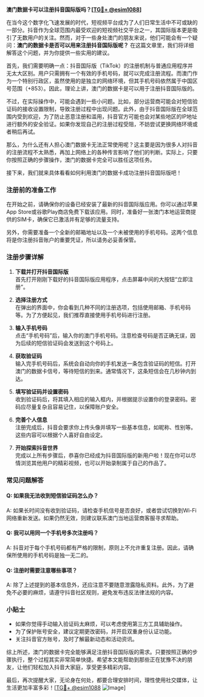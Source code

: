 **澳门数据卡可以注册抖音国际版吗？[[TG💪+ @esim1088](https://t.me/s/esim1088)]**

在当今这个数字化飞速发展的时代，短视频平台成为了人们日常生活中不可或缺的一部分。抖音作为全球范围内最受欢迎的短视频社交平台之一，其国际版本更是吸引了无数用户的关注。然而，对于一些身处澳门的朋友来说，他们可能会有一个疑问：**澳门的数据卡是否可以用来注册抖音国际版呢？** 在这篇文章里，我们将详细解答这个问题，并为你提供一些实用的建议。

首先，我们需要明确一点：抖音国际版（TikTok）的注册机制与普通应用程序并无太大区别。用户只需拥有一个有效的手机号码，就可以完成注册流程。而澳门作为一个特别行政区，虽然使用的是独立的网络环境，但其手机号码依然属于中国区号范围（+853）。因此，理论上讲，澳门的数据卡是可以用于注册抖音国际版的。

不过，在实际操作中，可能会遇到一些小问题。比如，部分运营商可能会对短信验证码的接收设置限制，导致注册过程中出现问题。此外，由于抖音国际版在全球范围内受到欢迎，为了防止恶意注册和滥用，抖音官方可能也会对某些地区的IP地址进行额外的安全验证。如果你发现自己的注册过程受阻，不妨尝试更换网络环境或者稍后再试。

那么，为什么还有人担心澳门数据卡无法正常使用呢？这主要是因为很多人对抖音的注册流程不太熟悉，再加上网络上的各种传言影响了他们的判断。实际上，只要你按照正确的步骤操作，澳门的数据卡完全可以胜任这项任务。

接下来，我们就来具体看看如何利用澳门的数据卡成功注册抖音国际版吧！

### 注册前的准备工作

在开始之前，请确保你的设备已经安装了最新的抖音国际版应用。你可以通过苹果App Store或谷歌Play商店免费下载该应用。同时，准备好一张澳门本地运营商提供的SIM卡，确保它已激活并有足够的流量支持。

另外，你需要准备一个全新的邮箱地址以及一个未被使用的手机号码。这两个信息将是你注册抖音账户的重要凭证，所以请务必妥善保管。

### 注册步骤详解

1. **下载并打开抖音国际版**  
   首先打开刚刚下载好的抖音国际版应用程序，点击屏幕中间的大按钮“立即注册”。

2. **选择注册方式**  
   在弹出的界面中，你会看到几种不同的注册选项，包括使用邮箱、手机号码等。为了方便起见，我们推荐直接使用手机号码进行注册。

3. **输入手机号码**  
   点击“手机号码”后，输入你的澳门手机号码。注意检查号码是否正确无误，因为后续的短信验证码会发送到这个号码上。

4. **获取验证码**  
   输入完手机号码后，系统会自动向你的手机发送一条包含验证码的短信。打开澳门的数据卡信号，等待短信的到来。通常情况下，这条短信会在几秒钟内到达。

5. **填写验证码并设置密码**  
   收到验证码后，将其填入相应的输入框内，并根据提示设置你的登录密码。密码应尽量复杂且容易记住，以保障账户安全。

6. **完善个人信息**  
   注册完成后，抖音会要求你上传头像并填写一些基本信息，如昵称、性别等。这些内容可以根据个人喜好自由设定。

7. **开始探索抖音世界**  
   完成以上所有步骤后，恭喜你已经成为抖音国际版的新用户啦！现在你可以尽情浏览其他用户的精彩视频，也可以开始录制属于自己的作品了。

### 常见问题解答

#### Q: 如果我无法收到短信验证码怎么办？
A: 如果长时间没有收到验证码，请检查手机信号是否良好，或者尝试切换到Wi-Fi网络重新发送。如果仍然无效，则建议联系澳门当地运营商客服寻求帮助。

#### Q: 我可以用同一个手机号多次注册吗？
A: 抖音对于每个手机号码都有严格的限制，原则上不允许重复注册。因此，请确保所使用的手机号码是独一无二的。

#### Q: 注册时需要注意哪些事项？
A: 除了上述提到的基本信息外，还应注意不要随意泄露隐私资料。此外，为了避免不必要的麻烦，请遵守抖音社区规则，避免发布违反法律法规的内容。

### 小贴士

- 如果你觉得手动输入验证码太麻烦，可以考虑使用第三方工具辅助操作。
- 为了保护账号安全，建议定期更改密码，并开启双重身份认证功能。
- 关注抖音官方账号，及时了解最新动态和活动资讯。

综上所述，澳门的数据卡完全能够满足注册抖音国际版的需求。只要按照正确的步骤执行，整个过程其实非常简单快捷。希望本文能帮助到那些正在犹豫不决的朋友，让他们轻松加入抖音大家庭，享受更多精彩内容。

最后，再次提醒大家，无论身在何处，都要合理安排时间，理性使用社交媒体，让生活更加丰富多彩！[[TG💪+ @esim1088](https://t.me/s/esim1088) ![Image](https://i.postimg.cc/4NQfJmqS/Snipaste-2025-05-13-00-14-12.png)]